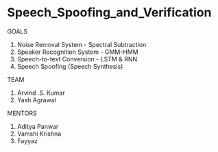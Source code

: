 # Speech_Spoofing_and_Verification

GOALS

1. Noise Removal System - Spectral Subtraction
2. Speaker Recognition System - GMM-HMM
3. Speech-to-text Conversion - LSTM & RNN
4. Speech Spoofing (Speech Synthesis)

TEAM

1. Arvind .S. Kumar
2. Yash Agrawal

MENTORS

1. Aditya Panwar
2. Vamshi Krishna
3. Fayyaz

